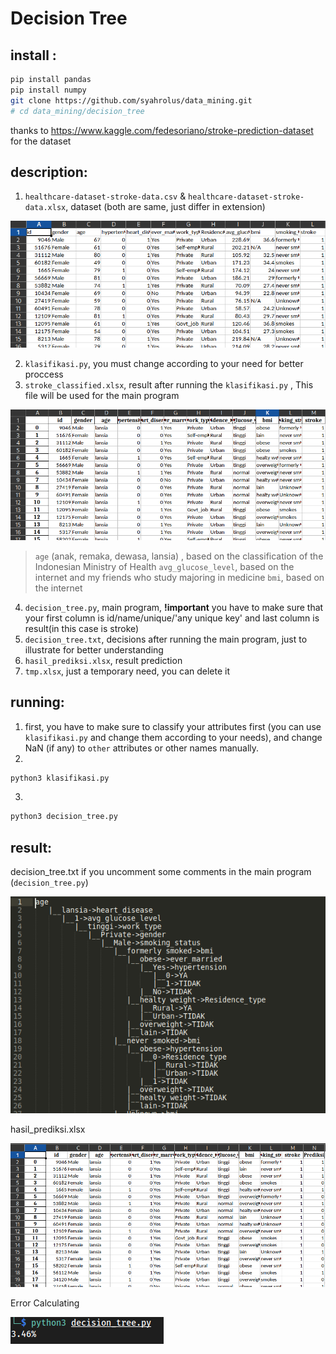 # Decision Tree

## install :

```bash
pip install pandas
pip install numpy
git clone https://github.com/syahrolus/data_mining.git
# cd data_mining/decision_tree
```

thanks to https://www.kaggle.com/fedesoriano/stroke-prediction-dataset for the dataset

## description:

1. `healthcare-dataset-stroke-data.csv` & `healthcare-dataset-stroke-data.xlsx`, dataset (both are same, just differ in extension)

![Data](image/data.png)

2. `klasifikasi.py`, you must change according to your need for better proccess
3. `stroke_classified.xlsx`, result after running the `klasifikasi.py` , This file will be used for the main program

![Data Classified](image/data_clf.png)

> `age` (anak, remaka, dewasa, lansia) , based on the classification of the Indonesian Ministry of Health
> `avg_glucose_level`, based on the internet and my friends who study majoring in medicine
> `bmi`, based on the internet

4. `decision_tree.py`, main program, __!important__ you have to make sure that your first column is id/name/unique/'any unique key' and last column is result(in this case is stroke)
5. `decision_tree.txt`, decisions after running the main program, just to illustrate for better understanding
6. `hasil_prediksi.xlsx`, result prediction
7. `tmp.xlsx`, just a temporary need, you can delete it

## running:

1. first, you have to make sure to classify your attributes first (you can use `klasifikasi.py` and change them according to your needs), and change NaN (if any) to `other` attributes or other names manually.
2. 
```bash
python3 klasifikasi.py
``` 
3. 
```bash 
python3 decision_tree.py
```

## result:

decision_tree.txt if you uncomment some comments in the main program (`decision_tree.py`)

![Decision Tree](image/decision_tree.png)

hasil_prediksi.xlsx

![Prediction Result](image/hasil_rediksi.png)

Error Calculating

![Error Result](image/error_calc.png)
